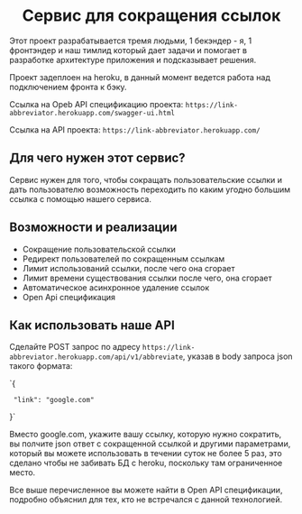 <h1 align="center">Сервис для сокращения ссылок</h1>

Этот проект разрабатывается тремя людьми, 1 бекэндер - я, 1 фронтэндер и наш тимлид который дает задачи и помогает в разработке архитектуре приложения и подсказывает решения.

Проект задеплоен на heroku, в данный момент ведется работа над подключением фронта к бэку.

Ссылка на Opeb API спецификацию проекта: `https://link-abbreviator.herokuapp.com/swagger-ui.html`

Ссылка на API проекта: `https://link-abbreviator.herokuapp.com/`

## Для чего нужен этот сервис?

Сервис нужен для того, чтобы сокращать пользовательские ссылки и дать пользователю возможность переходить по каким угодно большим ссылка с помощью нашего сервиса.

## Возможности и реализации

- Сокращение пользовательской ссылки
- Редирект пользователей по сокращенным ссылкам
- Лимит использований ссылки, после чего она сгорает
- Лимит времени существования ссылки после чего, она сгорает
- Автоматическое асинхронное удаление ссылок
- Open Api спецификация

## Как использовать наше API

Сделайте POST запрос по адресу `https://link-abbreviator.herokuapp.com/api/v1/abbreviate`, указав в body запроса json такого формата:

`{

     "link": "google.com"

}`

Вместо google.com, укажите вашу ссылку, которую нужно сократить, вы полчите json ответ с сокращенной ссылкой и другими параметрами, который вы можете использовать в течении суток не более 5 раз, это сделано чтобы не забивать БД с heroku, поскольку там ограниченное место.

Все выше перечисленное вы можете найти в Open API спецификации, подробно объяснил для тех, кто не встречался с данной технологией.
